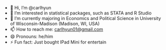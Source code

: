 - 👋 Hi, I’m @carlhyun
- 👀 I’m interested in statistical packages, such as STATA and R Studio
- 🌱 I’m currently majoring in Economics and Political Science in University of Wisconsin-Madison (Madison, WI, USA)
- 📫 How to reach me: carlhyun01@gmail.com
- 😄 Pronouns: he/him
- ⚡ Fun fact: Just bought IPad Mini for entertain

<!---
carlhyun/carlhyun is a ✨ special ✨ repository because its `README.md` (this file) appears on your GitHub profile.
You can click the Preview link to take a look at your changes.
--->
